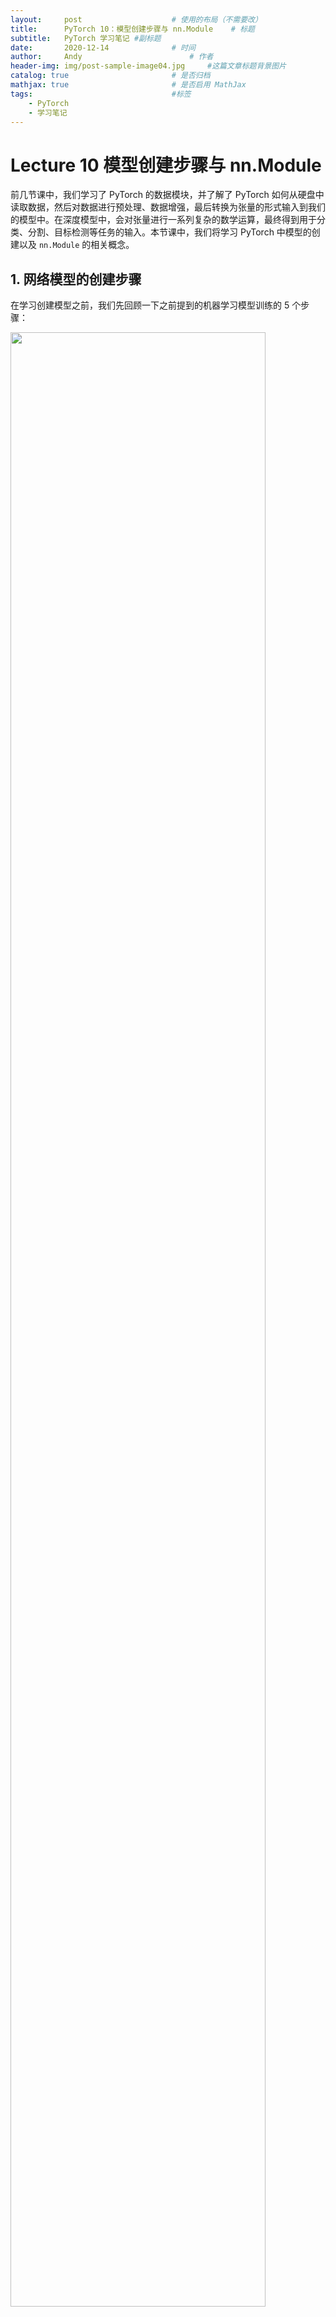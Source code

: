 ```yaml
---
layout:     post   				    # 使用的布局（不需要改）
title:      PyTorch 10：模型创建步骤与 nn.Module 	# 标题 
subtitle:   PyTorch 学习笔记 #副标题
date:       2020-12-14				# 时间
author:     Andy 						# 作者
header-img: img/post-sample-image04.jpg 	#这篇文章标题背景图片
catalog: true 						# 是否归档
mathjax: true                       # 是否启用 MathJax
tags:								#标签
    - PyTorch
    - 学习笔记
---
```


# Lecture 10 模型创建步骤与 nn.Module

前几节课中，我们学习了 PyTorch 的数据模块，并了解了 PyTorch 如何从硬盘中读取数据，然后对数据进行预处理、数据增强，最后转换为张量的形式输入到我们的模型中。在深度模型中，会对张量进行一系列复杂的数学运算，最终得到用于分类、分割、目标检测等任务的输入。本节课中，我们将学习 PyTorch 中模型的创建以及 `nn.Module` 的相关概念。

## 1. 网络模型的创建步骤

在学习创建模型之前，我们先回顾一下之前提到的机器学习模型训练的 5 个步骤：

<img src="http://andy-blog.oss-cn-beijing.aliyuncs.com/blog/2020-12-11-WX20201211-145639%402x.png" width="90%">

我们已经在前几节课中完成了对数据模块的学习，接下来我们开始学习模型模块。

<img src="http://andy-blog.oss-cn-beijing.aliyuncs.com/blog/2020-12-13-WX20201213-152822%402x.png" width="90%">

回顾一下之前在人民币分类的例子中我们使用过的 LeNet 网络：

**LeNet 模型结构图**：

<img src="http://andy-blog.oss-cn-beijing.aliyuncs.com/blog/2020-12-13-WX20201213-154400%402x.png" width="90%">

可以看到，LeNet 网络由 7 个层构成：卷积层 1、池化层 1、卷积层 2、池化层 2，以及 3 个全连接层。在创建 LeNet 时，需要先构建这些子模块，在构建完成这 7 个子网络层后，我们会采用一定的顺序对其进行连接。最后，将它们包装起来就得到我们的 LeNet 网络。

在 PyTorch 中，LeNet 是一个 Module 的概念，而它的子网络层也是一个 Module 的概念，它们都属于 `nn.Module` 类。所以，一个 `nn.Module` (例如：LeNet) 可以包含很多个子 Module (例如：卷积层、池化层等)。

下面我们从计算图的角度来观察模型的创建过程：

<img src="http://andy-blog.oss-cn-beijing.aliyuncs.com/blog/2020-12-13-WX20201213-162022%402x.png">

计算图中有两个主要的概念：结点和边。其中，结点代表张量 (数据)，边代表运算。LeNet 整体上可以视为一组张量运算：它接收一个 $32\times 32\times 3$ 的张量，经过一系列复杂运算之后，输出一个长度为 $10$ 的向量作为分类概率。而在 LeNet 内部，则由一系列子网络层构成，例如：卷积层 1 对一个 $32\times 32\times 3$ 的张量进行卷积操作得到一个 $28\times 28\times 6$ 的张量，并将其作为下一层子网络的输入，经过这种不断的前向传播，最终计算得到输出概率。在深度学习中，该过程被称为 **前向传播**。

我们从网络结构和计算图的角度分析了 LeNet 网络模型，并且知道了构建模型的两个要素：构建子模块和拼接子模块。

<img src="http://andy-blog.oss-cn-beijing.aliyuncs.com/blog/2020-12-13-WX20201213-163431%402x.png" width="60%">

接下来，我们还是通过之前人民币二分类的例子来学习如何构建模型。

**构建模型**：

```python
# ============================ step 2/5 模型 ============================
net = LeNet(classes=2)
net.initialize_weights()
```

**LeNet 类**：

```python
class LeNet(nn.Module):
    # 构建子模块
    def __init__(self, classes):
        super(LeNet, self).__init__()
        self.conv1 = nn.Conv2d(3, 6, 5)
        self.conv2 = nn.Conv2d(6, 16, 5)
        self.fc1 = nn.Linear(16*5*5, 120)
        self.fc2 = nn.Linear(120, 84)
        self.fc3 = nn.Linear(84, classes)

    # 拼接子模块
    def forward(self, x):
        out = F.relu(self.conv1(x))
        out = F.max_pool2d(out, 2)
        out = F.relu(self.conv2(out))
        out = F.max_pool2d(out, 2)
        out = out.view(out.size(0), -1)
        out = F.relu(self.fc1(out))
        out = F.relu(self.fc2(out))
        out = self.fc3(out)
        return out

    def initialize_weights(self):
        for m in self.modules():
            if isinstance(m, nn.Conv2d):
                nn.init.xavier_normal_(m.weight.data)
                if m.bias is not None:
                    m.bias.data.zero_()
            elif isinstance(m, nn.BatchNorm2d):
                m.weight.data.fill_(1)
                m.bias.data.zero_()
            elif isinstance(m, nn.Linear):
                nn.init.normal_(m.weight.data, 0, 0.1)
                m.bias.data.zero_()
```

## 2. `nn.Module`

在模型模块中，我们有一个非常重要的概念 —— `nn.Module`。我们所有的模型和网络层都是继承自 `nn.Module` 这个类的，所以我们有必要了解它。在学习 `nn.Module` 之前，我们先来看一下与其相关的几个模块：

<img src="http://andy-blog.oss-cn-beijing.aliyuncs.com/blog/2020-12-13-WX20201213-165842%402x.png" width="90%">

首先是 `torch.nn`，它是 PyTorch 的一个神经网络模块，其中又有很多子模块，这里我们需要了解其中的 4 个模块：`nn.Parameter`、`nn.Module`、`nn.functional` 和 `nn.init`。本节课我们先重点关注 `nn.Module`。

#### `nn.Module`

在 `nn.Module` 中有 8 个重要的属性，用于管理整个模型：

```python
self._parameters = OrderedDict()
self._buffers = OrderedDict()
self._backward_hooks = OrderedDict()
self._forward_hooks = OrderedDict()
self._forward_pre_hooks = OrderedDict()
self._state_dict_hooks = OrderedDict()
self._load_state_dict_pre_hooks = OrderedDict()
self._modules = OrderedDict()
```

**主要属性**：

* `parameters`：存储管理 `nn.Parameter` 类。
* `modules`：存储管理 `nn.Module` 类。
* `buffers`：存储管理缓冲属性，如 BN 层中的 `running_mean`。
* `***_hooks`：存储管理钩子函数。

这里，我们重点关注其中的两个属性：`parameters` 和 `modules`。

**`nn.Module` 的属性构建机制**：

在 `module` 类里面进行属性赋值时会先被 `__setattr__` 函数拦截，该函数对即将赋值的数据类型进行判断：如果赋值是 `nn.Parameter` 类，则将其存入 `parameters` 字典中进行管理；如果赋值是 `nn.Module` 类，则将其存入 `modules` 字典中进行管理。

**`nn.Module` 总结**：

* 一个 module 可以包含多个子 module。
  * 例如：在 LeNet 这个 module 下会包含一些卷积层、池化层等子 module。
* 一个 module 相当于一个运算，必须实现 `forward()` 函数。
  * 从计算图的角度来看，一个 module 接收一个张量，经过一系列复杂运算，输出概率或者其他数据。因此，我们需要在其中实现一个前向传播的函数。
* 每个 module 都有 8 个 **有序字典 (`OrderedDict`)** 管理它的属性。
  * 这里，最常用的是 `parameters` 字典和 `modules` 字典。

## 3. 总结

本节课中，我们学习了 `nn.Module` 的概念以及模型创建的两个要素。下节课中，我们将学习容器 Containers 以及 AlexNet 的搭建。

下节内容：模型容器与 AlexNet 构建
